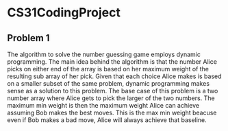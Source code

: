# CS31CodingProject

## Problem 1
The algorithm to solve the number guessing game employs dynamic programming. The main idea behind the algorithm is that the number Alice picks on either end of the array is based on her maximum weight of the resulting sub array of her pick. Given that each choice Alice makes is based on a smaller subset of the same problem, dynamic programming makes sense as a solution to this problem. The base case of this problem is a two number array where Alice gets to pick the larger of the two numbers. The maximum min weight is then the maximum weight Alice can achieve assuming Bob makes the best moves. This is the max min weight beacuse even if Bob makes a bad move, Alice will always achieve that baseline.
